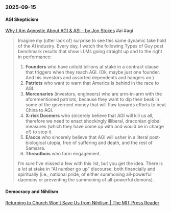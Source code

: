 ### 2025-09-15
#### AGI Skepticism
[Why I Am Agnostic About AGI & ASI - by Jon Stokes](https://www.jonstokes.com/p/why-i-am-agnostic-about-agi-and-asi) #ai #agi

> Imagine my (utter lack of) surprise to see this same dynamic take hold of the AI industry. Every day, I watch the following Types of Guy post benchmark results that show LLMs going straight up and to the right in performance:
> 
> 1. **Founders** who have untold billions at stake in a contract clause that triggers when they reach AGI. (Ok, maybe just one founder. And his investors and assorted dependents and hangers on.)
> 2. **Patriots** who want to warn that America is behind in the race to AGI.
> 3. **Mercenaries** (investors, engineers) who are arm-in-arm with the aforementioned patriots, because they want to dip their beak in some of the governent money that will flow towards efforts to beat China to AGI.
> 4. **X-risk Doomers** who sincerely believe that AGI will kill us all, therefore we need to enact shockingly illiberal, draconian global measures (which they have come up with and would be in charge of) to stop it.
> 5. **E/accs** who sincerely believe that AGI will usher in a literal post-biological utopia, free of suffering and death, and the rest of Samsara.
> 6. **Threadbois** who farm engagement.
> 
> I’m sure I’ve missed a few with this list, but you get the idea. There is a _lot_ at stake in “AI number go up” discourse, both financially and spiritually (i.e., national pride, of either summoning all-powerful daemons or preventing the summoning of all-powerful demons).

#### Democracy and Nihilism
[Returning to Church Won’t Save Us from Nihilism \| The MIT Press Reader](https://thereader.mitpress.mit.edu/returning-to-church-wont-save-us-from-nihilism/) 

